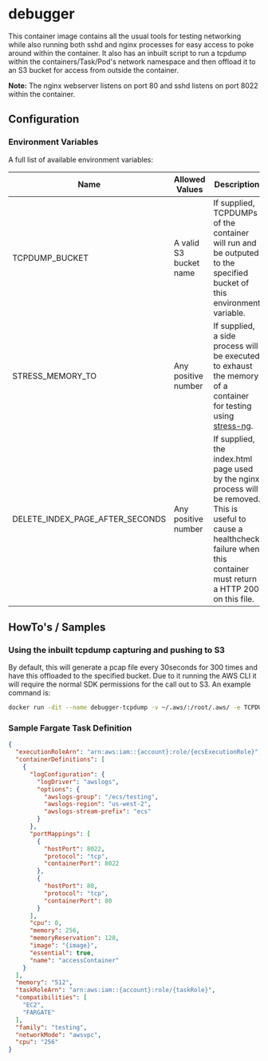 # debugger
This container image contains all the usual tools for testing networking while also running both sshd and nginx processes for easy access to poke around within the container. It also has an inbuilt script to run a tcpdump within the containers/Task/Pod's network namespace and then offload it to an S3 bucket for access from outside the container.

**Note:** The nginx webserver listens on port 80 and sshd listens on port 8022 within the container.

## Configuration
### Environment Variables
A full list of available environment variables:

| Name | Allowed Values | Description |
| --- | --- | --- |
| TCPDUMP_BUCKET | A valid S3 bucket name | If supplied, TCPDUMPs of the container will run and be outputed to the specified bucket of this environment variable. |
| STRESS_MEMORY_TO | Any positive number | If supplied, a side process will be executed to exhaust the memory of a container for testing using [stress-ng](http://manpages.ubuntu.com/manpages/xenial/man1/stress-ng.1.html). |
| DELETE_INDEX_PAGE_AFTER_SECONDS | Any positive number | If supplied, the index.html page used by the nginx process will be removed. This is useful to cause a healthcheck failure when this container must return a HTTP 200 on this file. |


## HowTo's / Samples
### Using the inbuilt tcpdump capturing and pushing to S3
By default, this will generate a pcap file every 30seconds for 300 times and have this offloaded to the specified bucket. Due to it running the AWS CLI it will require the normal SDK permissions for the call out to S3. An example command is:
```bash
docker run -dit --name debugger-tcpdump -v ~/.aws/:/root/.aws/ -e TCPDUMP_BUCKET={s3 bucket} -p 8023:80 -p 8022:8022 debugger
```

### Sample Fargate Task Definition
```json
{
  "executionRoleArn": "arn:aws:iam::{account}:role/{ecsExecutionRole}",
  "containerDefinitions": [
    {
      "logConfiguration": {
        "logDriver": "awslogs",
        "options": {
          "awslogs-group": "/ecs/testing",
          "awslogs-region": "us-west-2",
          "awslogs-stream-prefix": "ecs"
        }
      },
      "portMappings": [
        {
          "hostPort": 8022,
          "protocol": "tcp",
          "containerPort": 8022
        },
        {
          "hostPort": 80,
          "protocol": "tcp",
          "containerPort": 80
        }
      ],
      "cpu": 0,
      "memory": 256,
      "memoryReservation": 128,
      "image": "{image}",
      "essential": true,
      "name": "accessContainer"
    }
  ],
  "memory": "512",
  "taskRoleArn": "arn:aws:iam::{account}:role/{taskRole}",
  "compatibilities": [
    "EC2",
    "FARGATE"
  ],
  "family": "testing",
  "networkMode": "awsvpc",
  "cpu": "256"
}
```
